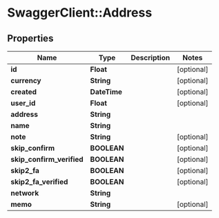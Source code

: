 # SwaggerClient::Address

## Properties
Name | Type | Description | Notes
------------ | ------------- | ------------- | -------------
**id** | **Float** |  | [optional] 
**currency** | **String** |  | [optional] 
**created** | **DateTime** |  | [optional] 
**user_id** | **Float** |  | [optional] 
**address** | **String** |  | 
**name** | **String** |  | 
**note** | **String** |  | [optional] 
**skip_confirm** | **BOOLEAN** |  | [optional] 
**skip_confirm_verified** | **BOOLEAN** |  | [optional] 
**skip2_fa** | **BOOLEAN** |  | [optional] 
**skip2_fa_verified** | **BOOLEAN** |  | [optional] 
**network** | **String** |  | 
**memo** | **String** |  | [optional] 


